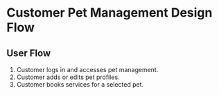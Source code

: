 # Customer Pet Management Design Flow

## User Flow
1. Customer logs in and accesses pet management.
2. Customer adds or edits pet profiles.
3. Customer books services for a selected pet.
